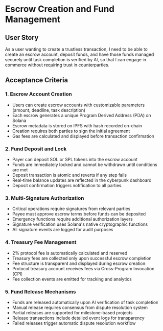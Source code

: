 # Escrow Creation and Fund Management

## User Story

As a user wanting to create a trustless transaction, I need to be able to create an escrow account, deposit funds, and have those funds managed securely until task completion is verified by AI, so that I can engage in commerce without requiring trust in counterparties.

## Acceptance Criteria

### 1. Escrow Account Creation
- Users can create escrow accounts with customizable parameters (amount, deadline, task description)
- Each escrow generates a unique Program Derived Address (PDA) on Solana
- Escrow metadata is stored on IPFS with hash recorded on-chain
- Creation requires both parties to sign the initial agreement
- Gas fees are calculated and displayed before transaction confirmation

### 2. Fund Deposit and Lock
- Payer can deposit SOL or SPL tokens into the escrow account
- Funds are immediately locked and cannot be withdrawn until conditions are met
- Deposit transaction is atomic and reverts if any step fails
- Real-time balance updates are reflected in the cyberpunk dashboard
- Deposit confirmation triggers notification to all parties

### 3. Multi-Signature Authorization
- Critical operations require signatures from relevant parties
- Payee must approve escrow terms before funds can be deposited
- Emergency functions require additional authorization layers
- Signature verification uses Solana's native cryptographic functions
- All signature events are logged for audit purposes

### 4. Treasury Fee Management
- 2% protocol fee is automatically calculated and reserved
- Treasury fees are collected only upon successful escrow completion
- Fee structure is transparent and displayed during escrow creation
- Protocol treasury account receives fees via Cross-Program Invocation (CPI)
- Fee collection events are emitted for tracking and analytics

### 5. Fund Release Mechanisms
- Funds are released automatically upon AI verification of task completion
- Manual release requires consensus from dispute resolution system
- Partial releases are supported for milestone-based projects
- Release transactions include detailed event logs for transparency
- Failed releases trigger automatic dispute resolution workflow